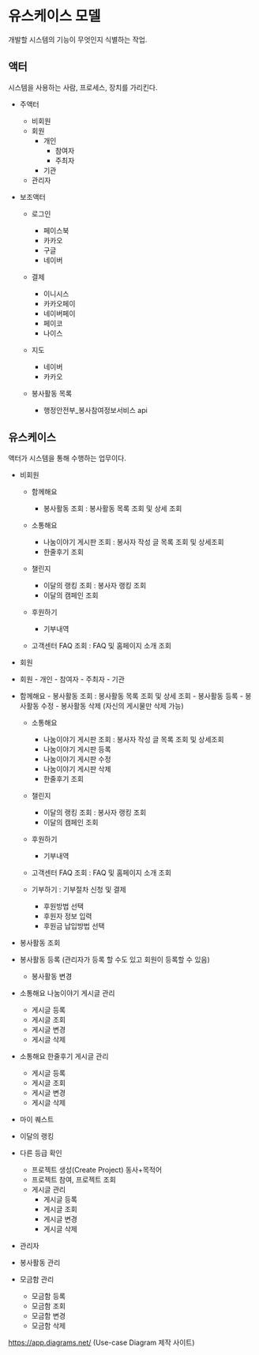 # 유스케이스 모델

개발할 시스템의 기능이 무엇인지 식별하는 작업.

## 액터

시스템을 사용하는 사람, 프로세스, 장치를 가리킨다.

- 주액터

    - 비회원
    - 회원
        - 개인
            - 참여자
            - 주최자
        - 기관       
    - 관리자
    



- 보조액터

  - 로그인
    - 페이스북
    - 카카오
    - 구글
    - 네이버
  
  - 결제
    - 이니시스
    - 카카오페이
    - 네이버페이
    - 페이코
    - 나이스

  - 지도
    - 네이버
    - 카카오
  
  - 봉사활동 목록
    - 행정안전부_봉사참여정보서비스 api
  

## 유스케이스

액터가 시스템을 통해 수행하는 업무이다.

- 비회원

    - 함께해요
        - 봉사활동 조회 : 봉사활동 목록 조회 및 상세 조회
        

    - 소통해요
        - 나눔이야기 게시판 조회 : 봉사자 작성 글 목록 조회 및 상세조회
        - 한줄후기 조회

    - 챌린지
        - 이달의 랭킹 조회 : 봉사자 랭킹 조회
        - 이달의 캠페인 조회
        
    - 후원하기
        - 기부내역 
   
    - 고객센터 FAQ 조회 : FAQ 및 홈페이지 소개 조회


- 회원

- 회원
        - 개인
            - 참여자
            - 주최자
        - 기관     

 - 함께해요
        - 봉사활동 조회 : 봉사활동 목록 조회 및 상세 조회
        - 봉사활동 등록
        - 봉사활동 수정
        - 봉사활동 삭제 (자신의 게시물만 삭제 가능)        

    - 소통해요
        - 나눔이야기 게시판 조회 : 봉사자 작성 글 목록 조회 및 상세조회
        - 나눔이야기 게시판 등록
        - 나눔이야기 게시판 수정
        - 나눔이야기 게시판 삭제
        - 한줄후기 조회

    - 챌린지
        - 이달의 랭킹 조회 : 봉사자 랭킹 조회
        - 이달의 캠페인 조회
        
    - 후원하기
        - 기부내역 
   
    - 고객센터 FAQ 조회 : FAQ 및 홈페이지 소개 조회

    - 기부하기 : 기부절차 신청 및 결제  
        - 후원방법 선택
        - 후원자 정보 입력
        - 후원금 납입방법 선택


- 봉사활동 조회
- 봉사활동 등록 (관리자가 등록 할 수도 있고 회원이 등록할 수 있음)
    - 봉사활동 변경

- 소통해요 나눔이야기 게시글 관리 
    - 게시글 등록
    - 게시글 조회
    - 게시글 변경
    - 게시글 삭제

- 소통해요 한줄후기 게시글 관리 
    - 게시글 등록
    - 게시글 조회
    - 게시글 변경
    - 게시글 삭제

- 마이 퀘스트
- 이달의 랭킹
- 다른 등급 확인

  - 프로젝트 생성(Create Project) 동사+목적어
  - 프로젝트 참여, 프로젝트 조회
  - 게시글 관리 
    - 게시글 등록
    - 게시글 조회
    - 게시글 변경
    - 게시글 삭제

- 관리자
- 봉사활동 관리


- 모금함 관리 
    - 모금함 등록
    - 모금함 조회
    - 모금함 변경
    - 모금함 삭제


https://app.diagrams.net/ (Use-case Diagram 제작 사이트)